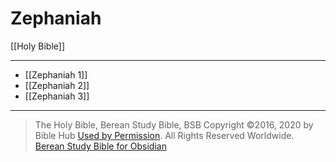 # Zephaniah

[[Holy Bible]]

---

- [[Zephaniah 1]]
- [[Zephaniah 2]]
- [[Zephaniah 3]]

---

> The Holy Bible, Berean Study Bible, BSB
> Copyright &copy;2016, 2020 by Bible Hub
> [Used by Permission](https://berean.bible/terms.htm). All Rights Reserved Worldwide.
> [Berean Study Bible for Obsidian](https://github.com/gapmiss/berean-study-bible-for-obsidian)


